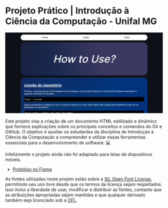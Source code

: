# Projeto Prático | Introdução à Ciência da Computação - Unifal MG

![alt text](./img/print-tela.png)

Este projeto visa a criação de um documento HTML estilizado e dinâmico que fornece explicações sobre os principais conceitos e comandos do Git e GitHub. O objetivo é auxiliar os estudantes da disciplina de Introdução à Ciência da Computação a compreender e utilizar essas ferramentas essenciais para o desenvolvimento de software. 💻

Infelizmente o projeto ainda não foi adaptado para telas de dispositivos móveis.

- [Protótipo no Figma](https://www.figma.com/design/xXIAXi9qzxUl9RPN4xlNU8/icc-projeto-pratico?node-id=0-1&t=rDA5bw87NKjPDBNW-1)
          
As fontes utilizadas neste projeto estão sobre a [SIL Open Font License](https://openfontlicense.org/), permitindo seu uso livre desde que os termos da licença sejam respeitados. Isso inclui a liberdade de usar, modificar e distribuir as fontes, contanto que as atribuições apropriadas sejam mantidas e que qualquer derivado também seja licenciado sob a [OFL](https://openfontlicense.org/).
